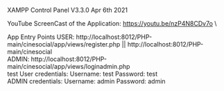 XAMPP Control Panel V3.3.0 Apr 6th 2021

YouTube ScreenCast of the Application: https://youtu.be/nzP4N8CDv7o \

App Entry Points
USER: http://localhost:8012/PHP-main/cinesocial/app/views/register.php || http://localhost:8012/PHP-main/cinesocial \
ADMIN: http://localhost:8012/PHP-main/cinesocial/app/views/loginadmin.php \
test User credentials: Username: test Password: test\
ADMIN credentials: Username: admin Password: admin
